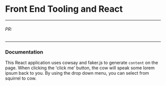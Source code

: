 # Front End Tooling and React
---
###### PR: 
---
### Documentation
This React application uses cowsay and faker.js to generate `content` on the page.  When clicking the 'click me' button, the cow will speak some lorem ipsum back to you. By using the drop down menu, you can select from squirrel to cow.